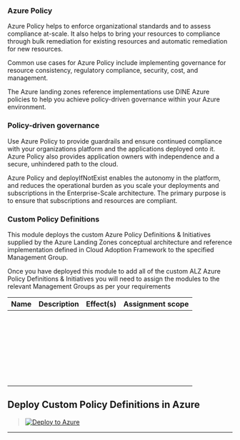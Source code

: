
### **Azure Policy**

Azure Policy helps to enforce organizational standards and to assess compliance at-scale. It also helps to bring your resources to compliance through bulk remediation for existing resources and automatic remediation for new resources.

Common use cases for Azure Policy include implementing governance for resource consistency, regulatory compliance, security, cost, and management. 

The Azure landing zones reference implementations use DINE Azure policies to help you achieve policy-driven governance within your Azure environment. 

### **Policy-driven governance**
Use Azure Policy to provide guardrails and ensure continued compliance with your organizations platform and the applications deployed onto it. Azure Policy also provides application owners with independence and a secure, unhindered path to the cloud.

Azure Policy and deployIfNotExist enables the autonomy in the platform, and reduces the operational burden as you scale your deployments and subscriptions in the Enterprise-Scale architecture. The primary purpose is to ensure that subscriptions and resources are compliant.


### **Custom Policy Definitions**

This module deploys the custom Azure Policy Definitions & Initiatives supplied by the Azure Landing Zones conceptual architecture and reference implementation defined in Cloud Adoption Framework to the specified Management Group.

Once you have deployed this module to add all of the custom ALZ Azure Policy Definitions & Initiatives you will need to assign the modules to the relevant Management Groups as per your requirements

|Name  | Description  | Effect(s)  | Assignment scope  |
| ------------ | ------------ | ------------ | ------------ |
|   |   |   |   |
|   |   |   |   |
|   |   |   |   |
|   |   |   |   |
|   |   |   |   |
|   |   |   |   |
|   |   |   |   |
|   |   |   |   |
|   |   |   |   |
|   |   |   |   |
|   |   |   |   |
|   |   |   |   |
|   |   |   |   |
|   |   |   |   |
|   |   |   |   |
|   |   |   |   |
|   |   |   |   |
|   |   |   |   |
|   |   |   |   |
|   |   |   |   |
|   |   |   |   |
|   |   |   |   |
|   |   |   |   |
|   |   |   |   |
|   |   |   |   |
|   |   |   |   |
|   |   |   |   |
|   |   |   |   | |

##  **Deploy Custom Policy Definitions in Azure**

> [![Deploy to Azure](https://aka.ms/deploytoazurebutton)](https://portal.azure.com/#create/Microsoft.Template/uri/https%3A%2F%2Fraw.githubusercontent.com%2Fsreekumarpg%2FACME-Azure-ELZ%2Fmain%2FDeployPolicy%2FARM_Deploy_policies.json)



------------


